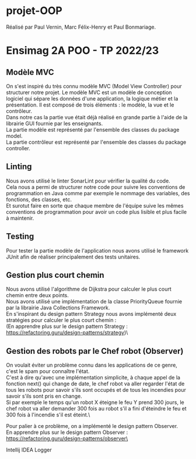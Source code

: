 # projet-OOP

Réalisé par Paul Vernin, Marc Félix-Henry et Paul Bonmariage.

Ensimag 2A POO - TP 2022/23
============================

## Modèle MVC
On s'est inspiré du très connu modèle MVC (Model View Controller) pour structurer notre projet. Le modèle MVC est un modèle de conception logiciel qui sépare les données d'une application, la logique métier et la présentation. Il est composé de trois éléments : le modèle, la vue et le contrôleur.\
Dans notre cas la partie vue était déjà réalisé en grande partie à l'aide de la librairie GUI fournie par les enseignants.\
La partie modèle est représenté par l'ensemble des classes du package model.\
La partie contrôleur est représenté par l'ensemble des classes du package controller.

## Linting
Nous avons utilisé le linter SonarLint pour vérifier la qualité du code.\
Cela nous a permi de structurer notre code pour suivre les conventions de programmation en Java comme par exemple le nommage des variables, des fonctions, des classes, etc.\
Et surotut faire en sorte que chaque membre de l'équipe suive les mêmes conventions de programmation pour avoir un code plus lisible et plus facile à maintenir.

## Testing
Pour tester la partie modèle de l'application nous avons utilisé le framework JUnit afin de réaliser principalement des tests unitaires.

## Gestion plus court chemin
Nous avons utilisé l'algorithme de Dijkstra pour calculer le plus court chemin entre deux points.\
Nous avons utilisé une implémentation de la classe PriorityQueue fournie par la librairie Java Collections Framework.\
En s'inspirant du design pattern Strategy nous avons implémenté deux stratégies pour calculer le plus court chemin :\
(En apprendre plus sur le design pattern Strategy : https://refactoring.guru/design-patterns/strategy)\

## Gestion des robots par le Chef robot (Observer)
On voulait éviter un problème connu dans les applications de ce genre, c'est le spam pour connaître l'état.\
C'est à dire qu'avec une implémentation simplicite, à chaque appel de la fonction next() qui change de date, le chef robot va aller regarder l'état de tous les robots pour savoir s'ils sont occupés et de tous les incendies pour savoir s'ils sont pris en change.\
Si par exemple le temps qu'un robot X éteigne le feu Y prend 300 jours, le chef robot va aller demander 300 fois au robot s'il a fini d'éteindre le feu et 300 fois à l'incendie s'il est éteint.\

Pour palier à ce problème, on a implémenté le design pattern Observer.\
En apprendre plus sur le design pattern Observer : https://refactoring.guru/design-patterns/observer\


Intellij IDEA
Logger
